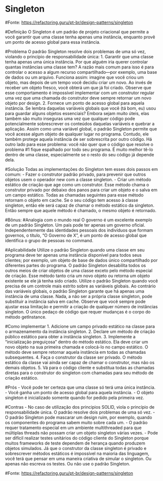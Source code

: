 ﻿# Singleton
#Fonte: https://refactoring.guru/pt-br/design-patterns/singleton

#Definição
	O Singleton é um padrão de projeto criacional que permite a você garantir que uma classe tenha apenas uma instância, enquanto provê um ponto de acesso global para essa instância.

#Problema
	O padrão Singleton resolve dois problemas de uma só vez, violando o princípio de responsabilidade única:
	1. Garantir que uma classe tenha apenas uma única instância. Por que alguém iria querer controlar quantas instâncias uma classe tem? A razão mais comum para isso é para controlar o acesso a algum recurso compartilhado—por exemplo, uma base de dados ou um arquivo.
		Funciona assim: imagine que você criou um objeto, mas depois de um tempo você decidiu criar um novo. Ao invés de receber um objeto fresco, você obterá um que já foi criado.
		Observe que esse comportamento é impossível implementar com um construtor regular uma vez que uma chamada do construtor deve sempre retornar um novo objeto por design.
	2. Fornece um ponto de acesso global para aquela instância. Se lembra daquelas variáveis globais que você (tá bom, eu) usou para guardar alguns objetos essenciais? Embora sejam muito úteis, elas também são muito inseguras uma vez que qualquer código pode potencialmente sobrescrever os conteúdos daquelas variáveis e quebrar a aplicação.
		Assim como uma variável global, o padrão Singleton permite que você acesse algum objeto de qualquer lugar no programa. Contudo, ele também protege aquela instância de ser sobrescrita por outro código.
		Há outro lado para esse problema: você não quer que o código que resolve o problema #1 fique espalhado por todo seu programa. É muito melhor tê-lo dentro de uma classe, especialmente se o resto do seu código já depende dela.

#Solução
	Todas as implementações do Singleton tem esses dois passos em comum:
		- Fazer o construtor padrão privado, para prevenir que outros objetos usem o operador new com a classe singleton.
		- Criar um método estático de criação que age como um construtor. Esse método chama o construtor privado por debaixo dos panos para criar um objeto e o salva em um campo estático. Todas as chamadas seguintes para esse método retornam o objeto em cache.
	Se o seu código tem acesso à classe singleton, então ele será capaz de chamar o método estático da singleton. Então sempre que aquele método é chamado, o mesmo objeto é retornado.

#Bônus:
#Analogia com o mundo real
	O governo é um excelente exemplo de um padrão Singleton. Um país pode ter apenas um governo oficial. Independentemente das identidades pessoais dos indivíduos que formam governos, o título, “O Governo de X”, é um ponto de acesso global que identifica o grupo de pessoas no command.

#Aplicabilidade
	Utilize o padrão Singleton quando uma classe em seu programa deve ter apenas uma instância disponível para todos seus clientes; por exemplo, um objeto de base de dados único compartilhado por diferentes partes do programa.
	O padrão Singleton desabilita todos os outros meios de criar objetos de uma classe exceto pelo método especial de criação. Esse método tanto cria um novo objeto ou retorna um objeto existente se ele já tenha sido criado.
	Utilize o padrão Singleton quando você precisa de um controle mais estrito sobre as variáveis globais.
	Ao contrário das variáveis globais, o padrão Singleton garante que há apenas uma instância de uma classe. Nada, a não ser a própria classe singleton, pode substituir a instância salva em cache.
	Observe que você sempre pode ajustar essa limitação e permitir a criação de qualquer número de instâncias singleton. O único pedaço de código que requer mudanças é o corpo do método getInstance.

#Como implementar
	1. Adicione um campo privado estático na classe para o armazenamento da instância singleton.
	2. Declare um método de criação público estático para obter a instância singleton.
	3. Implemente a “inicialização preguiçosa” dentro do método estático. Ela deve criar um novo objeto na sua primeira chamada e colocá-lo no campo estático. O método deve sempre retornar aquela instância em todas as chamadas subsequentes.
	4. Faça o construtor da classe ser privado. O método estático da classe vai ainda ser capaz de chamar o construtor, mas não os demais objetos.
	5. Vá para o código cliente e substitua todas as chamadas diretas para o construtor do singleton com chamadas para seu método de criação estático.

#Prós
	- Você pode ter certeza que uma classe só terá uma única instância.
	- Você ganha um ponto de acesso global para aquela instância.
	- O objeto singleton é inicializado somente quando for pedido pela primeira vez.

#Contras
	- No caso de utilização dos principios SOLID, viola o princípio de responsabilidade única. O padrão resolve dois problemas de uma só vez.
	- O padrão Singleton pode mascarar um design ruim, por exemplo, quando os componentes do programa sabem muito sobre cada um.
	- O padrão requer tratamento especial em um ambiente multithreaded para que múltiplas threads não possam criar um objeto singleton várias vezes.
	- Pode ser difícil realizar testes unitários do código cliente do Singleton porque muitos frameworks de teste dependem de herança quando produzem objetos simulados. Já que o construtor da classe singleton é privado e sobrescrever métodos estáticos é impossível na maioria das linguagem, você terá que pensar em uma maneira criativa de simular o singleton. Ou apenas não escreva os testes. Ou não use o padrão Singleton.

#Fonte: https://refactoring.guru/pt-br/design-patterns/singleton